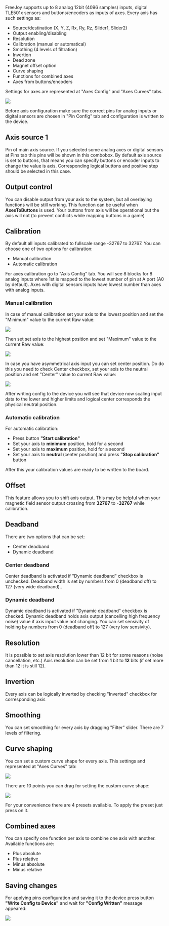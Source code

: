 FreeJoy supports up to 8 analog 12bit (4096 samples) inputs, digital TLE501x sensors and buttons/encoders as inputs of axes. Every axis has such settings as:

* Source/destination (X, Y, Z, Rx, Ry, Rz, Slider1, Slider2)
* Output enabling/disabling
* Resolution
* Calibration (manual or automatical)
* Smothing (4 levels of filtration)
* Invertion
* Dead zone
* Magnet offset option
* Curve shaping
* Functions for combined axes
* Axes from buttons/encoders

Settings for axes are represented at "Axes Config" and "Axes Curves" tabs.

![](../images/axes_configuration/axes_tab.png)

Before axis configuration make sure the correct pins for analog inputs or digital sensors are chosen in "Pin Config" tab and configuration is written to the device.

## Axis source 1

Pin of main axis source. If you selected some analog axes or digital sensors at Pins tab this pins will be shown in this combobox. By default axis source is set to buttons, that means you can specify buttons or encoder inputs to change the value is axis. Corresponding logical buttons and positive step  should be selected in this case. 

## Output control

You can disable output from your axis to the system, but all overlaying functions will be still working.
This function can be useful when **AxesToButtons** is used. Your buttons from axis will be operational but the axis will not (to prevent conflicts while mapping buttons in a game)

## Calibration

By default all inputs calibrated to fullscale range -32767 to 32767. You can choose one of two options for calibration:

* Manual calibration
* Automatic calibration

For axes calibration go to "Axis Config" tab. You will see 8 blocks for 8 analog inputs where 1st is mapped to the lowest number of pin at A port (A0 by default). Axes with digital sensors inputs have lowest number than axes with analog inputs.

### Manual calibration

In case of manual calibration set your axis to the lowest position and set the "Minimum" value to the current Raw value:

![](../images/axes_configuration/calibration_min.png)

Then set set axis to the highest position and set "Maximum" value to the current Raw value:

![](../images/axes_configuration/calibration_max.png)

In case you have asymmetrical axis input you can set center position. Do do this you need to check Center checkbox, set your axis to the neutral position and set "Center" value to current Raw value:

![](../images/axes_configuration/calibration_center.png)

After writing config to the device you will see that device now scaling input data to the lower and higher limits and logical center corresponds the physical neutral position.

### Automatic calibration

For automatic calibration: 

* Press button **"Start calibration"**
* Set your axis to **minimum** position, hold for a second
* Set your axis to **maximum** position, hold for a second
* Set your axis to **neutral** (center position) and press **"Stop calibration"** button

After this your calibration values are ready to be written to the board.

## Offset

This feature allows you to shift axis output. This may be helpful when your magnetic field sensor output crossing from **32767** to **-32767** while calibration. 

## Deadband

There are two options that can be set: 

* Center deadband
* Dynamic deadband

### Center deadband 
Center deadband  is activated if "Dynamic deadband" checkbox is unchecked. Deadband width is set by numbers from 0 (deadband off) to 127 (very wide deadband)..

### Dynamic deadband 
Dynamic deadband is activated if "Dynamic deadband" checkbox is checked. Dynamic deadband holds axis output (cancelling high frequency noise) value if axis input value not changing. You can set sensivity of holding by numbers from 0 (deadband off) to 127 (very low sensivity).

## Resolution

It is possible to set axis resolution lower than 12 bit for some reasons (noise cancellation, etc.)
Axis resolution can be set from **1** bit to **12** bits (if set more than 12 it is still 12).

## Invertion

Every axis can be logically inverted by checking "Inverted" checkbox for corresponding axis

## Smoothing

You can set smoothing for every axis by dragging "Filter" slider. There are 7 levels of filtering.

## Curve shaping

You can set a custom curve shape for every axis. This settings and represented at "Axes Curves" tab:

![](../images/axes_configuration/curve.png)

There are 10 points you can drag for setting the custom curve shape:

![](../images/axes_configuration/curves_tab.png)

For your convenience there are 4 presets available. To apply the preset just press on it.

## Combined axes

You can specify one function per axis to combine one axis with another. Available functions are:

* Plus absolute
* Plus relative
* Minus absolute
* Minus relative

## Saving changes

For applying pins configuration and saving it to the device press button **"Write Config to Device"** and wait for **"Config Written"** message appeared:

![](../images/config_written.png)